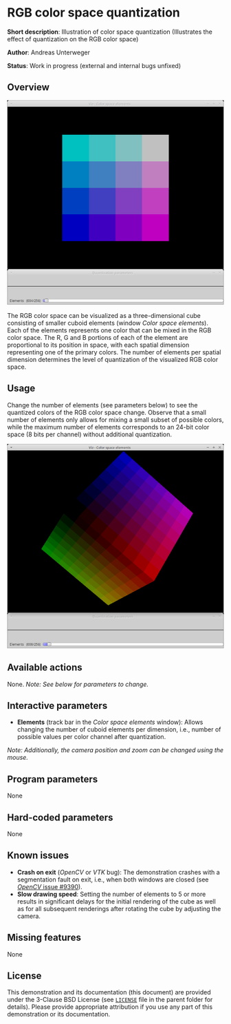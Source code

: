 RGB color space quantization
============================

**Short description**: Illustration of color space quantization (Illustrates the effect of quantization on the RGB color space)

**Author**: Andreas Unterweger

**Status**: Work in progress (external and internal bugs unfixed)

Overview
--------

![Screenshot](../screenshots/quantization.png)

The RGB color space can be visualized as a three-dimensional cube consisting of smaller cuboid elements (window *Color space elements*). Each of the elements represents one color that can be mixed in the RGB color space. The R, G and B portions of each of the element are proportional to its position in space, with each spatial dimension representing one of the primary colors. The number of elements per spatial dimension determines the level of quantization of the visualized RGB color space.

Usage
-----

Change the number of elements (see parameters below) to see the quantized colors of the RGB color space change. Observe that a small number of elements only allows for mixing a small subset of possible colors, while the maximum number of elements corresponds to an 24-bit color space (8 bits per channel) without additional quantization.

![Screenshot after setting the number of elements to 8](../screenshots/quantization_8.png)

Available actions
-----------------

None. *Note: See below for parameters to change.*

Interactive parameters
----------------------

* **Elements** (track bar in the *Color space elements* window): Allows changing the number of cuboid elements per dimension, i.e., number of possible values per color channel after quantization.

*Note: Additionally, the camera position and zoom can be changed using the mouse.*

Program parameters
------------------

None

Hard-coded parameters
---------------------

None

Known issues
------------

* **Crash on exit** (*OpenCV* or *VTK* bug): The demonstration crashes with a segmentation fault on exit, i.e., when both windows are closed (see [*OpenCV* issue #9390](https://github.com/opencv/opencv/issues/9390)).
* **Slow drawing speed**: Setting the number of elements to 5 or more results in significant delays for the initial rendering of the cube as well as for all subsequent renderings after rotating the cube by adjusting the camera.

Missing features
----------------

None

License
-------

This demonstration and its documentation (this document) are provided under the 3-Clause BSD License (see [`LICENSE`](../LICENSE) file in the parent folder for details). Please provide appropriate attribution if you use any part of this demonstration or its documentation.
